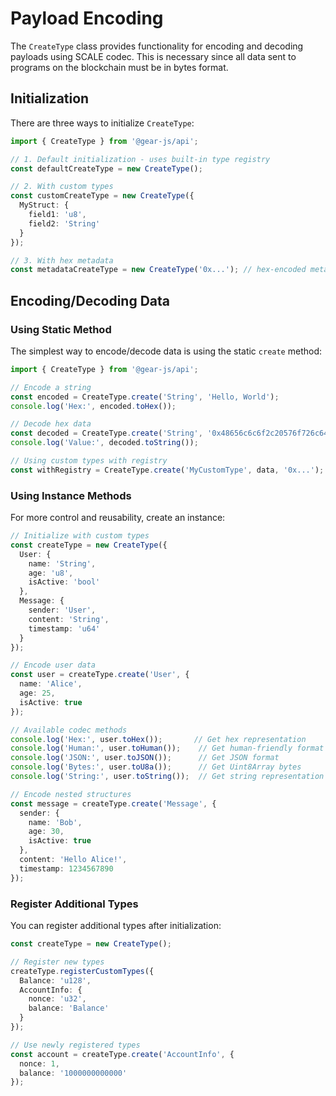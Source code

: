 # Payload Encoding

The `CreateType` class provides functionality for encoding and decoding payloads using SCALE codec. This is necessary since all data sent to programs on the blockchain must be in bytes format.

## Initialization

There are three ways to initialize `CreateType`:

```typescript
import { CreateType } from '@gear-js/api';

// 1. Default initialization - uses built-in type registry
const defaultCreateType = new CreateType();

// 2. With custom types
const customCreateType = new CreateType({
  MyStruct: {
    field1: 'u8',
    field2: 'String'
  }
});

// 3. With hex metadata
const metadataCreateType = new CreateType('0x...'); // hex-encoded metadata
```

## Encoding/Decoding Data

### Using Static Method

The simplest way to encode/decode data is using the static `create` method:

```typescript
import { CreateType } from '@gear-js/api';

// Encode a string
const encoded = CreateType.create('String', 'Hello, World');
console.log('Hex:', encoded.toHex());

// Decode hex data
const decoded = CreateType.create('String', '0x48656c6c6f2c20576f726c64');
console.log('Value:', decoded.toString());

// Using custom types with registry
const withRegistry = CreateType.create('MyCustomType', data, '0x...'); // hex registry
```

### Using Instance Methods

For more control and reusability, create an instance:

```typescript
// Initialize with custom types
const createType = new CreateType({
  User: {
    name: 'String',
    age: 'u8',
    isActive: 'bool'
  },
  Message: {
    sender: 'User',
    content: 'String',
    timestamp: 'u64'
  }
});

// Encode user data
const user = createType.create('User', {
  name: 'Alice',
  age: 25,
  isActive: true
});

// Available codec methods
console.log('Hex:', user.toHex());       // Get hex representation
console.log('Human:', user.toHuman());    // Get human-friendly format
console.log('JSON:', user.toJSON());      // Get JSON format
console.log('Bytes:', user.toU8a());      // Get Uint8Array bytes
console.log('String:', user.toString());  // Get string representation

// Encode nested structures
const message = createType.create('Message', {
  sender: {
    name: 'Bob',
    age: 30,
    isActive: true
  },
  content: 'Hello Alice!',
  timestamp: 1234567890
});
```

### Register Additional Types

You can register additional types after initialization:

```typescript
const createType = new CreateType();

// Register new types
createType.registerCustomTypes({
  Balance: 'u128',
  AccountInfo: {
    nonce: 'u32',
    balance: 'Balance'
  }
});

// Use newly registered types
const account = createType.create('AccountInfo', {
  nonce: 1,
  balance: '1000000000000'
});
```
